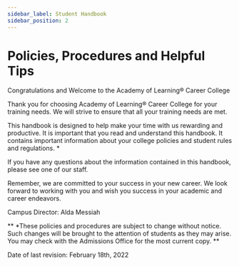 ```yaml
---
sidebar_label: Student Handbook
sidebar_position: 2
---
```

# Policies, Procedures and Helpful Tips
Congratulations and Welcome to the Academy of Learning® Career College

Thank you for choosing Academy of Learning® Career College for your training needs. We will strive to ensure that all your training needs are met.

This handbook is designed to help make your time with us rewarding and productive. It is important that you read and understand this handbook. It contains important information about your college policies and student rules and regulations. *

If you have any questions about the information contained in this handbook, please see one of our staff.

Remember, we are committed to your success in your new career. We look forward to working with you and wish you success in your academic and career endeavors.

Campus Director: Alda Messiah

** *These policies and procedures are subject to change without notice. Such changes will be brought to the attention of students as they may arise. You may check with the Admissions Office for the most current copy. **

Date of last revision: February 18th, 2022